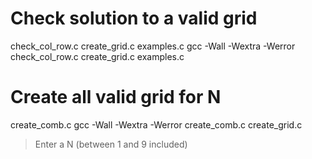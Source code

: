 # Check solution to a valid grid

check_col_row.c
create_grid.c
examples.c
gcc -Wall -Wextra -Werror check_col_row.c create_grid.c examples.c


# Create all valid grid for N

create_comb.c
gcc -Wall -Wextra -Werror create_comb.c create_grid.c
> Enter a N (between 1 and 9 included)
